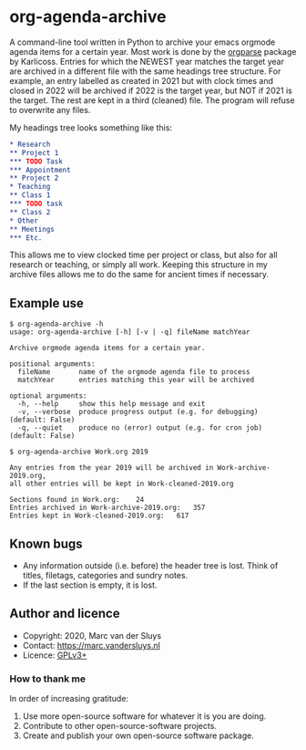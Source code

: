 # org-agenda-archive #

A command-line tool written in Python to archive your emacs orgmode agenda items for a certain year.  Most
work is done by the [orgparse](https://github.com/karlicoss/orgparse) package by Karlicoss.  Entries for which
the NEWEST year matches the target year are archived in a different file with the same headings tree
structure.  For example, an entry labelled as created in 2021 but with clock times and closed in 2022 will be
archived if 2022 is the target year, but NOT if 2021 is the target.  The rest are kept in a third (cleaned)
file.  The program will refuse to overwrite any files.

My headings tree looks something like this:
```orgmode
* Research
** Project 1
*** TODO Task
*** Appointment
** Project 2
* Teaching
** Class 1
*** TODO task
** Class 2
* Other
** Meetings
*** Etc.
```

This allows me to view clocked time per project or class, but also for all research or teaching, or simply all
work.  Keeping this structure in my archive files allows me to do the same for ancient times if necessary.


## Example use ##

```text
$ org-agenda-archive -h
usage: org-agenda-archive [-h] [-v | -q] fileName matchYear

Archive orgmode agenda items for a certain year.

positional arguments:
  fileName       name of the orgmode agenda file to process
  matchYear      entries matching this year will be archived

optional arguments:
  -h, --help     show this help message and exit
  -v, --verbose  produce progress output (e.g. for debugging) (default: False)
  -q, --quiet    produce no (error) output (e.g. for cron job) (default: False)
```

```text
$ org-agenda-archive Work.org 2019

Any entries from the year 2019 will be archived in Work-archive-2019.org,
all other entries will be kept in Work-cleaned-2019.org

Sections found in Work.org:    24
Entries archived in Work-archive-2019.org:   357
Entries kept in Work-cleaned-2019.org:   617
```


## Known bugs ##

* Any information outside (i.e. before) the header tree is lost.  Think of titles, filetags, categories and
  sundry notes.
* If the last section is empty, it is lost.


## Author and licence ##

* Copyright: 2020, Marc van der Sluys
* Contact:   https://marc.vandersluys.nl
* Licence:   [GPLv3+](https://www.gnu.org/licenses/gpl.html)


### How to thank me ###

In order of increasing gratitude:
1. Use more open-source software for whatever it is you are doing.
1. Contribute to other open-source-software projects.
1. Create and publish your own open-source software package.

